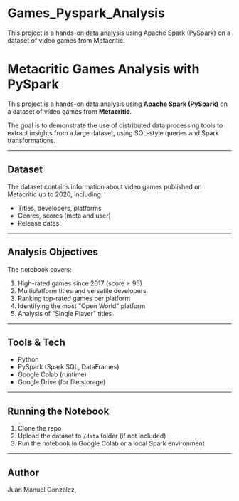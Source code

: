 # Games_Pyspark_Analysis
 This project is a hands-on data analysis using Apache Spark (PySpark) on a dataset of video games from Metacritic.
# Metacritic Games Analysis with PySpark

This project is a hands-on data analysis using **Apache Spark (PySpark)** on a dataset of video games from **Metacritic**.

The goal is to demonstrate the use of distributed data processing tools to extract insights from a large dataset, using SQL-style queries and Spark transformations.

---

## Dataset

The dataset contains information about video games published on Metacritic up to 2020, including:

- Titles, developers, platforms
- Genres, scores (meta and user)
- Release dates

---

## Analysis Objectives

The notebook covers:

1. High-rated games since 2017 (score ≥ 95)
2. Multiplatform titles and versatile developers
3. Ranking top-rated games per platform
4. Identifying the most "Open World" platform
5. Analysis of "Single Player" titles

---

## Tools & Tech

- Python
- PySpark (Spark SQL, DataFrames)
- Google Colab (runtime)
- Google Drive (for file storage)

---

## Running the Notebook

1. Clone the repo  
2. Upload the dataset to `/data` folder (if not included)  
3. Run the notebook in Google Colab or a local Spark environment  

---

## Author

Juan Manuel Gonzalez,
